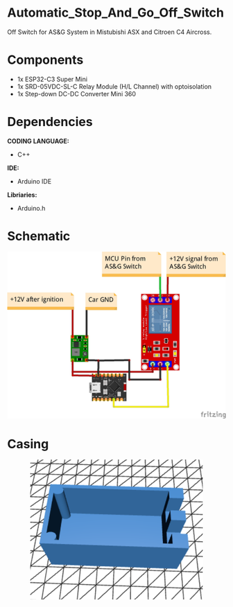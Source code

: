 # Automatic_Stop_And_Go_Off_Switch

Off Switch for AS&amp;G System in Mistubishi ASX and Citroen C4 Aircross.

# Components

- 1x ESP32-C3 Super Mini
- 1x SRD-05VDC-SL-C Relay Module (H/L Channel) with optoisolation 
- 1x Step-down DC-DC Converter Mini 360

 # Dependencies
**CODING LANGUAGE:**
- C++

**IDE:**
- Arduino IDE

**Libriaries:**
- Arduino.h

# Schematic
![screenshot](docs/schematic_bb.jpg)


# Casing
<p align="center">
  <img src="docs/casing.png">
</p>

